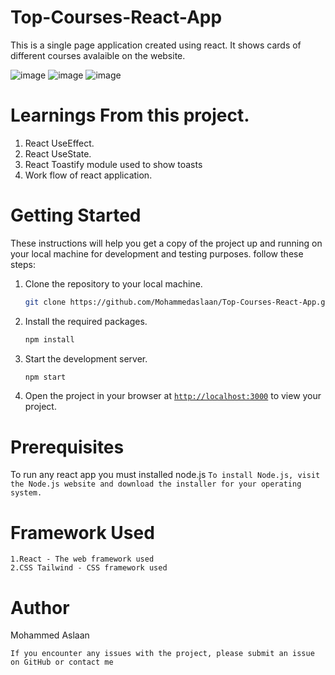 # Top-Courses-React-App
This is a single page application created using react. It shows cards of different courses avalaible on the website.

![image](https://user-images.githubusercontent.com/81412984/233167832-d8fc4dba-5621-4547-98cb-fc70080e4c1f.png)
![image](https://user-images.githubusercontent.com/81412984/233167974-f06e240a-f718-4856-a567-e9b9ad88b763.png)
![image](https://user-images.githubusercontent.com/81412984/233168099-d5a6e09b-6783-4c29-a922-a2052682154d.png)


# Learnings From this project.
  1. React UseEffect.
  2. React UseState.
  3. React Toastify module used to show toasts
  4. Work flow of react application.
  
# Getting Started
These instructions will help you get a copy of the project up and running on your local machine for development and testing purposes.
follow these steps:

1. Clone the repository to your local machine.
    ```sh
    git clone https://github.com/Mohammedaslaan/Top-Courses-React-App.git
    ```

1. Install the required packages.
    ```sh
    npm install
    ```

1. Start the development server.
    ```sh
    npm start
    ```
1. Open the project in your browser at [`http://localhost:3000`](http://localhost:3000) to view your project.

# Prerequisites
To run any react app you must installed node.js
     ```
    To install Node.js, visit the Node.js website and download the installer for your operating system.
    ```


# Framework Used
    
    1.React - The web framework used
    2.CSS Tailwind - CSS framework used
    
  
 

# Author
Mohammed Aslaan 

```If you encounter any issues with the project, please submit an issue on GitHub or contact me```
